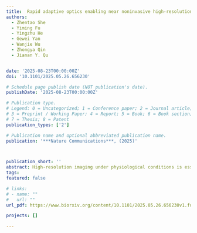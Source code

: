 ```yaml
---
title:  Rapid adaptive optics enabling near noninvasive high-resolution brain imaging in awake behaving mice
authors:
  - Zhentao She
  - Yiming Fu
  - Yingzhu He
  - Gewei Yan
  - Wanjie Wu
  - Zhongya Qin
  - Jianan Y. Qu


date: '2025-08-23T00:00:00Z'
doi: '10.1101/2025.05.26.656230'

# Schedule page publish date (NOT publication's date).
publishDate: '2025-08-23T00:00:00Z'

# Publication type.
# Legend: 0 = Uncategorized; 1 = Conference paper; 2 = Journal article;
# 3 = Preprint / Working Paper; 4 = Report; 5 = Book; 6 = Book section;
# 7 = Thesis; 8 = Patent
publication_types: ['2']

# Publication name and optional abbreviated publication name.
publication: '***Nature Communications***, (2025)'



publication_short: ''
abstract: High-resolution imaging under physiological conditions is essential for studying biological mechanisms and disease processes. However, achieving this goal remains challenging due to optical aberrations and scattering from heterogeneous tissue structures, compounded by motion artifacts from awake animals. In this study, we developed a rapid and accurate adaptive optics system called multiplexing digital focus sensing and shaping (MD-FSS) for deep-tissue multiphoton microscopy. Under two-photon excitation, MD-FSS precisely measures the aberrated point spread function in approximately 0.1 s per measurement, effectively compensating for both aberrations and scattering to achieve subcellular resolution in deep tissue. Using MD-FSS integrated with two-photon microscopy, we achieved high-resolution brain imaging through thinned or optically cleared skull windows, two near noninvasive methods to access mouse brain, reaching depths up to 600 μm below the pia in awake behaving mice. Our findings revealed significant differences in microglial functional states and microvascular circulation dynamics between awake and anesthetized conditions, highlighting the importance of studying brain function in awake mice through noninvasive methods. We captured functional imaging of fine neuronal structures at subcellular level in both somatosensory and visual cortices. Additionally, we demonstrated high-resolution imaging of microvascular structures and neurovascular coupling across multiple cortical regions and depths in the awake brain. Our work shows that MD-FSS robustly corrects tissue-induced aberrations and scattering through rapid PSF measurements, enabling near-noninvasive, high-resolution imaging in awake, behaving mice.
tags:
featured: false

# links:
# - name: ""
#   url: ""
url_pdf: https://www.biorxiv.org/content/10.1101/2025.05.26.656230v1.full.pdf+html

projects: []

---
```





